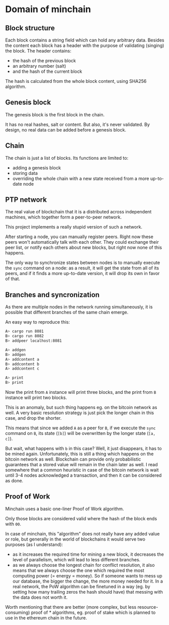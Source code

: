 # Domain of minchain

## Block structure

Each block contains a string field which can hold any arbitrary data. Besides the content each block has a header with the purpose of validating (singing) the block. The header contains:

- the hash of the previous block
- an arbitrary number (salt)
- and the hash of the current block

The hash is calculated from the whole block content, using SHA256 algorithm.

## Genesis block

The genesis block is the first block in the chain.

It has no real hashes, salt or content. But also, it's never validated. By design, no real data can be added before a genesis block.

## Chain

The chain is just a list of blocks. Its functions are limited to:

- adding a genesis block
- storing data
- overriding the whole chain with a new state received from a more up-to-date node

## PTP network

The real value of blockchain that it is a distributed across independent machines, which together form a peer-to-peer network.

This project implements a really stupid version of such a network.

After starting a node, you can manually register peers. Right now these peers won't automatically talk with each other. They could exchange their peer list, or notify each others about new blocks, but right now none of this happens. 

The only way to synchronize states between nodes is to manually execute the `sync` command on a node: as a result, it will get the state from all of its peers, and if it finds a more up-to-date version, it will drop its own in favor of that.

## Branches and syncronization

As there are multiple nodes in the network running simultaneously, it is possible that different branches of the same chain emerge.

An easy way to reproduce this:

```bash
A> cargo run 8081
B> cargo run 8082
B> addpeer localhost:8081

A> addgen
B> addgen
A> addcontent a
B> addcontent b
A> addcontent c

A> print
B> print
```

Now the print from `A` instance will print three blocks, and the print from `B` instance will print two blocks.

This is an anomaly, but such thing happens eg. on the bitcoin network as well. A very basic resolution strategy is just pick the longer chain in this case, and drop the shorter.

This means that since we added `A` as a peer for `B`, if we execute the `sync` command on `B`, its state (`[b]`) will be overwritten by the longer state (`[a, c]`).

But wait, what happens with `b` in this case? Well, it just disappears, it has to be mined again. Unfortunately, this is still a thing which happens on the bitcoin network as well. Blockchain can provide only probabilistic guarantees that a stored value will remain in the chain later as well. I read somewhere that a common heuristic in case of the bitcoin network is wait until 3-4 nodes acknowledged a transaction, and then it can be considered as done.

## Proof of Work

Minchain uses a basic one-liner Proof of Work algorithm.

Only those blocks are considered valid where the hash of the block ends with `00`.

In case of minchain, this "algorithm" does not really have any added value or role, but generally in the world of blockchains it would serve two purposes (as I understand):

- as it increases the required time for mining a new block, it decreases the level of parallelism, which will lead to less different branches.
- as we always choose the longest chain for conflict resolution, it also means that we always choose the one which required the most computing power (= energy = money). So if someone wants to mess up our database, the bigger the change, the more money needed for it. In a real network, the PoW algorithm can be finetuned in a way (eg. by setting how many trailing zeros the hash should have) that messing with the data does not worth it.

Worth mentioning that there are better (more complex, but less resource-consuming) proof of * algorithms, eg. proof of stake which is planned to use in the ethereum chain in the future.